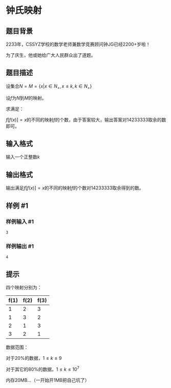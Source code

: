 # 钟氏映射

## 题目背景

2233年，CSSYZ学校的数学老师兼数学竞赛顾问钟JG已经2200+岁啦！

为了庆生，他或她给广大人民群众出了道题。


## 题目描述

设集合$N=M=\left\{x|x\in N_+,x\leq k,k\in N_+\right\}$

设$f$为$N$到$M$的映射。

求满足：

$f[f(x)]=x$的不同的映射$f$的个数，由于答案较大，输出答案对$14233333$取余的数即可。


## 输入格式

输入一个正整数$k$


## 输出格式

输出满足$f[f(x)]=x$的不同的映射$f$的个数对$14233333$取余得到的数。


## 样例 #1

### 样例输入 #1
```
3
```

### 样例输出 #1

```
4
```

## 提示

四个映射分别为：


|f(1)|f(2)|f(3)|
|-|-|-|
|1|2|3|
|1|3|2|
|2|1|3|
|3|2|1|

数据范围：

对于20%的数据，$1\leq k\leq 9$

对于其它的80%的数据，$1\leq k\leq 10^7$


内存20MB...（一开始开1MB把自己坑了）

